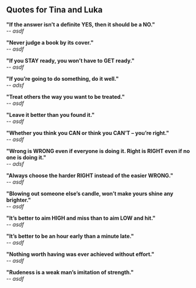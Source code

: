 ## Quotes for Tina and Luka


**"If the answer isn’t a definite YES, then it should be a NO."**  
-- *asdf*


**"Never judge a book by its cover."**  
-- *asdf*


**"If you STAY ready, you won’t have to GET ready."**  
-- *asdf*


**"If you’re going to do something, do it well."**  
-- *adsf*


**"Treat others the way you want to be treated."**  
-- *asdf*


**"Leave it better than you found it."**  
-- *asdf*


**"Whether you think you CAN or think you CAN’T – you’re right."**  
-- *asdf*


**"Wrong is WRONG even if everyone is doing it. Right is RIGHT even if no one is doing it."**  
-- *adsf*


**"Always choose the harder RIGHT instead of the easier WRONG."**  
-- *asdf*


**"Blowing out someone else’s candle, won’t make yours shine any brighter."**  
-- *asdf*


**"It’s better to aim HIGH and miss than to aim LOW and hit."**  
-- *asdf*


**"It’s better to be an hour early than a minute late."**  
-- *asdf*


**"Nothing worth having was ever achieved without effort."**  
-- *asdf*


**"Rudeness is a weak man’s imitation of strength."**  
-- *asdf*